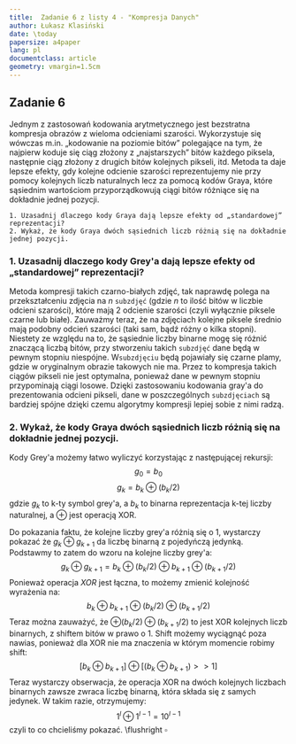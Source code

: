```yaml
---
title:  Zadanie 6 z listy 4 - "Kompresja Danych"
author: Łukasz Klasiński
date: \today
papersize: a4paper
lang: pl
documentclass: article
geometry: vmargin=1.5cm
---
```


## Zadanie 6
Jednym z zastosowań kodowania arytmetycznego jest bezstratna kompresja obrazów z wieloma
odcieniami szarości. Wykorzystuje się wówczas m.in. „kodowanie na poziomie bitów” polegające na tym,
że najpierw koduje się ciąg złożony z „najstarszych” bitów każdego piksela, następnie ciąg złożony z
drugich bitów kolejnych pikseli, itd. Metoda ta daje lepsze efekty, gdy kolejne odcienie szarości
reprezentujemy nie przy pomocy kolejnych liczb naturalnych lecz za pomocą kodów Graya, które sąsiednim
wartościom przyporządkowują ciągi bitów różniące się na dokładnie jednej pozycji.

    1. Uzasadnij dlaczego kody Graya dają lepsze efekty od „standardowej” reprezentacji?
    2. Wykaż, że kody Graya dwóch sąsiednich liczb różnią się na dokładnie jednej pozycji.

### 1. Uzasadnij dlaczego kody Grey'a dają lepsze efekty od „standardowej” reprezentacji?

Metoda kompresji takich czarno-białych zdjęć, tak naprawdę polega na przekształceniu zdjęcia na $n$ `subzdjęć` (gdzie $n$ to ilość bitów w liczbie odcieni szarości), które mają 2 odcienie szarości (czyli wyłącznie piksele czarne lub białe). Zauważmy teraz, że na zdjęciach kolejne piksele średnio mają podobny odcień szarości (taki sam, bądź różny o kilka stopni). Niestety ze względu na to, że sąsiednie liczby binarne mogę się różnić znaczącą liczbą bitów, przy stworzeniu takich `subzdjęć` dane będą w pewnym stopniu niespójne. W`subzdjęciu` będą pojawiały się czarne plamy, gdzie w oryginalnym obrazie takowych nie ma. Przez to kompresja takich ciągów pikseli nie jest optymalna, ponieważ dane w pewnym stopniu przypominają ciągi losowe. Dzięki zastosowaniu kodowania gray'a do prezentowania odcieni pikseli, dane w poszczególnych `subzdjęciach` są bardziej spójne dzięki czemu algorytmy kompresji lepiej sobie z nimi radzą.

### 2. Wykaż, że kody Graya dwóch sąsiednich liczb różnią się na dokładnie jednej pozycji.

Kody Grey'a możemy łatwo wyliczyć korzystając z następującej rekursji:
$$
    g_0 = b_0
$$
$$
    g_k = b_k \oplus (b_k / 2)
$$
gdzie $g_k$ to k-ty symbol grey'a, a $b_k$ to binarna reprezentacja k-tej liczby naturalnej, a $\oplus$ jest operacją XOR.

Do pokazania faktu, że kolejne liczby grey'a różnią się o 1, wystarczy pokazać że $g_k \oplus g_{k+1}$ da liczbę binarną z pojedyńczą jedynką.
Podstawmy to zatem do wzoru na kolejne liczby grey'a:
$$
    g_k \oplus g_{k+1} = b_k \oplus (b_k / 2) \oplus b_{k+1} \oplus (b_{k+1} / 2)
$$
Ponieważ operacja $XOR$ jest łączna, to możemy zmienić kolejność wyrażenia na:
$$
    b_k \oplus b_{k+1} \oplus (b_k / 2) \oplus (b_{k+1} / 2)
$$
Teraz można zauważyć, że $\oplus (b_k / 2) \oplus (b_{k+1} / 2)$ to jest XOR kolejnych liczb binarnych, z shiftem bitów w prawo o 1. Shift możemy wyciągnąć poza nawias, ponieważ dla XOR nie ma znaczenia w którym momencie robimy shift:
$$
    [b_k \oplus b_{k+1}] \oplus [(b_k \oplus b_{k+1}) >> 1]
$$
Teraz wystarczy obserwacja, że operacja XOR na dwóch kolejnych liczbach binarnych zawsze zwraca liczbę binarną, która składa się z samych jedynek. W takim razie, otrzymujemy:
$$
    1^{l} \oplus 1^{l-1} = 10^{l-1}
$$
czyli to co chcieliśmy pokazać. \flushright $\square$